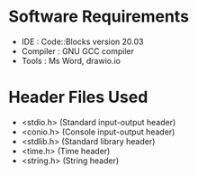 # Software Requirements
* IDE : Code::Blocks version 20.03
* Compiler : GNU GCC compiler
* Tools : Ms Word, drawio.io

# Header Files Used
* <stdio.h> (Standard input-output header)
* <conio.h> (Console input-output header) 
* <stdlib.h> (Standard library header)
* <time.h> (Time header) 
* <string.h> (String header)



